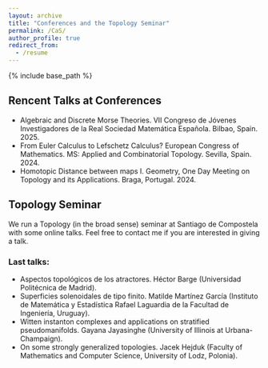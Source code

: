 ```yaml
---
layout: archive
title: "Conferences and the Topology Seminar"
permalink: /CaS/
author_profile: true
redirect_from:
  - /resume
---
```


{% include base_path %}

## Rencent Talks at Conferences
* Algebraic and Discrete Morse Theories. VII Congreso de Jóvenes Investigadores de la Real Sociedad Matemática Española. Bilbao, Spain. 2025.
* From Euler Calculus to Lefschetz Calculus? European Congress of Mathematics. MS: Applied and Combinatorial Topology. Sevilla, Spain. 2024.
* Homotopic Distance between maps I. Geometry, One Day Meeting on Topology and its Applications. Braga, Portugal. 2024.


## Topology Seminar

We run a Topology (in the broad sense) seminar at Santiago de Compostela with some online talks. Feel free to contact me if you are interested in giving a talk. 

### Last talks:

* Aspectos topológicos de los atractores. Héctor Barge (Universidad Politécnica de Madrid).
* Superficies solenoidales de tipo finito. Matilde Martínez García (Instituto de Matemática y Estadística Rafael Laguardia de la Facultad de Ingeniería, Uruguay).
* Witten instanton complexes and applications on stratified pseudomanifolds. Gayana Jayasinghe (University of Illinois at Urbana-Champaign).
* On some strongly generalized topologies. Jacek Hejduk (Faculty of Mathematics and Computer Science, University of Lodz, Polonia).

